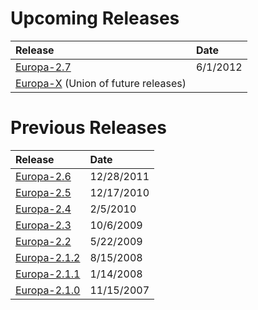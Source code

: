 # Upcoming Releases #

| **Release** |  **Date** |
|:------------|:----------|
| [Europa-2.7](RoadmapEUROPA_2_7.md)  | 6/1/2012  |
| [Europa-X](RoadmapEUROPA_X.md)  (Union of future releases) |           |

# Previous Releases #

| **Release** | **Date** |
|:------------|:---------|
| [Europa-2.6](RoadmapEUROPA_2_6.md)  | 12/28/2011 |
| [Europa-2.5](RoadmapEUROPA_2_5.md)  | 12/17/2010 |
| [Europa-2.4](RoadmapEUROPA_2_4.md)  | 2/5/2010 |
| [Europa-2.3](RoadmapEUROPA_2_3.md) | 10/6/2009 |
| [Europa-2.2](http://babelfish.arc.nasa.gov/trac/europa/milestone/EUROPA%202.2)   | 5/22/2009 |
| [Europa-2.1.2](http://babelfish.arc.nasa.gov/trac/europa/milestone/EUROPA%202.1.2)  |  8/15/2008 |
| [Europa-2.1.1](http://babelfish.arc.nasa.gov/trac/europa/milestone/EUROPA%202.1.1)   | 1/14/2008 |
| [Europa-2.1.0](http://babelfish.arc.nasa.gov/trac/europa/milestone/EUROPA%202.1.0)   | 11/15/2007 |